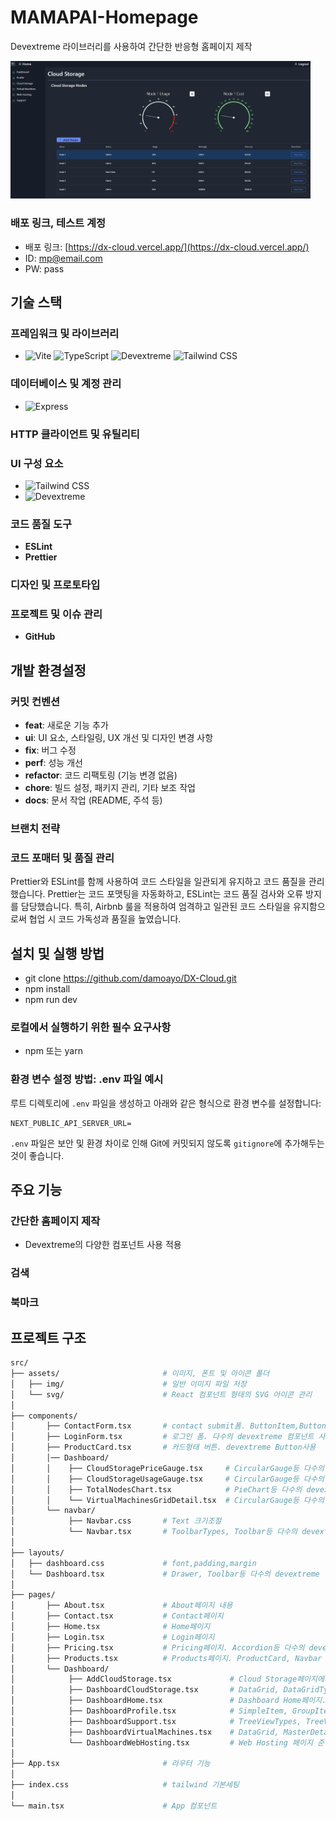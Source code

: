 # MAMAPAI-Homepage

Devextreme 라이브러리를 사용하여 간단한 반응형 홈페이지 제작

<img src="./public/mamapai.png" alt="Mamapai 커버이미지" width="480" />

### 배포 링크, 테스트 계정

- 배포 링크: [https://dx-cloud.vercel.app/](https://dx-cloud.vercel.app/)
- ID: [mp@email.com](mailto:demo.account@example.com)
- PW: pass

## **기술 스택**

### 프레임워크 및 라이브러리

- ![Vite](https://img.shields.io/badge/-Vite-black?style=flat-square&logo=Vite)
  ![TypeScript](https://img.shields.io/badge/-TypeScript-black?style=flat-square&logo=typescript)
  ![Devextreme](https://img.shields.io/badge/-Devextreme-FF00FF?style=flat-rounded&logo=DevExtreme&logoColor=white)
  ![Tailwind CSS](https://img.shields.io/badge/-TailwindCSS-black?style=flat-square&logo=TailwindCSS)

### 데이터베이스 및 계정 관리

- ![Express](https://img.shields.io/badge/-Express-black?style=flat-square&logo=Express)

### HTTP 클라이언트 및 유틸리티

### UI 구성 요소

- ![Tailwind CSS](https://img.shields.io/badge/-TailwindCSS-black?style=flat-square&logo=TailwindCSS)
- ![Devextreme](https://img.shields.io/badge/-Devextreme-FF00FF?style=flat-rounded&logo=DevExtreme&logoColor=white)

### 코드 품질 도구

- **ESLint**
- **Prettier**

### 디자인 및 프로토타입

### 프로젝트 및 이슈 관리

- **GitHub**

## 개발 환경설정

### **커밋 컨벤션**

- **feat**: 새로운 기능 추가
- **ui**: UI 요소, 스타일링, UX 개선 및 디자인 변경 사항
- **fix**: 버그 수정
- **perf**: 성능 개선
- **refactor**: 코드 리팩토링 (기능 변경 없음)
- **chore**: 빌드 설정, 패키지 관리, 기타 보조 작업
- **docs**: 문서 작업 (README, 주석 등)

### 브랜치 전략

### 코드 포매터 및 품질 관리

Prettier와 ESLint를 함께 사용하여 코드 스타일을 일관되게 유지하고 코드 품질을
관리했습니다. Prettier는 코드 포맷팅을 자동화하고, ESLint는 코드 품질 검사와
오류 방지를 담당했습니다. 특히, Airbnb 룰을 적용하여 엄격하고 일관된 코드
스타일을 유지함으로써 협업 시 코드 가독성과 품질을 높였습니다.

## **설치 및 실행 방법**

- git clone https://github.com/damoayo/DX-Cloud.git
- npm install
- npm run dev

### 로컬에서 실행하기 위한 필수 요구사항

- npm 또는 yarn

### 환경 변수 설정 방법: .env 파일 예시

루트 디렉토리에 `.env` 파일을 생성하고 아래와 같은 형식으로
환경 변수를 설정합니다:

```
NEXT_PUBLIC_API_SERVER_URL=
```

`.env` 파일은 보안 및 환경 차이로 인해 Git에 커밋되지 않도록 `gitignore`에
추가해두는 것이 좋습니다.

## **주요 기능**

### 간단한 홈페이지 제작

- Devextreme의 다양한 컴포넌트 사용 적용

### 검색

### 북마크

## **프로젝트 구조**

```bash
src/
├── assets/                       # 이미지, 폰트 및 아이콘 폴더
│   ├── img/                      # 일반 이미지 파일 저장
│   └── svg/                      # React 컴포넌트 형태의 SVG 아이콘 관리
│
├── components/
│       ├── ContactForm.tsx       # contact submit폼. ButtonItem,ButtonOptions외 다수의 devextreme 컴포넌트 사용.
│       ├── LoginForm.tsx         # 로그인 폼. 다수의 devextreme 컴포넌트 사용.
│       ├── ProductCard.tsx       # 카드형태 버튼. devextreme Button사용
│       │── Dashboard/
│       │    ├── CloudStoragePriceGauge.tsx     # CircularGauge등 다수의 devextreme 컴포넌트 사용.
│       │    ├── CloudStorageUsageGauge.tsx     # CircularGauge등 다수의 devextreme 컴포넌트 사용.
│       │    ├── TotalNodesChart.tsx            # PieChart등 다수의 devextreme 컴포넌트 사용.
│       │    └── VirtualMachinesGridDetail.tsx  # CircularGauge등 다수의 devextreme 컴포넌트 사용.
│       └── navbar/
│            ├── Navbar.css       # Text 크기조절
│            └── Navbar.tsx       # ToolbarTypes, Toolbar등 다수의 devextreme 컴포넌트 사용.
│
├── layouts/
│   ├── dashboard.css             # font,padding,margin
│   └── Dashboard.tsx             # Drawer, Toolbar등 다수의 devextreme 컴포넌트 사용.
│
├── pages/
│       ├── About.tsx             # About페이지 내용
│       ├── Contact.tsx           # Contact페이지
│       ├── Home.tsx              # Home페이지
│       ├── Login.tsx             # Login페이지
│       ├── Pricing.tsx           # Pricing페이지. Accordion등 다수의 devextreme 컴포넌트 사용.
│       ├── Products.tsx          # Products페이지. ProductCard, Navbar 컴포넌트 사용.
│       └── Dashboard/
│            ├── AddCloudStorage.tsx             # Cloud Storage페이지에서 Add Nodes에서 사용되는 컴포넌트.
│            ├── DashboardCloudStorage.tsx       # DataGrid, DataGridTypes외 다수의 devextreme 컴포넌트 사용.
│            ├── DashboardHome.tsx               # Dashboard Home페이지. TotalNodesChart등 devextreme 컴포넌트 사용.
│            ├── DashboardProfile.tsx            # SimpleItem, GroupItem외 다수의 devextreme 컴포넌트 사용.
│            ├── DashboardSupport.tsx            # TreeViewTypes, TreeView외 다수의 devextreme 컴포넌트 사용.
│            ├── DashboardVirtualMachines.tsx    # DataGrid, MasterDetail외 다수의 devextreme 컴포넌트 사용.
│            └── DashboardWebHosting.tsx         # Web Hosting 페이지 준비
│
├── App.tsx                       # 라우터 기능
│
├── index.css                     # tailwind 기본세팅
│
└── main.tsx                      # App 컴포넌트

```
